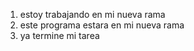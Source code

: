 1. estoy trabajando en mi nueva rama 
2. este programa estara en mi nueva rama
3.  ya termine mi tarea 
